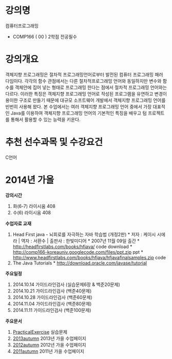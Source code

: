 # 강의명 #
컴퓨터프로그래밍
  * COMP166 ( 00 ) 2학점 전공필수

# 강의개요 #
객체지향 프로그래밍은 절차적 프로그래밍언어로부터 발전된 컴퓨터 프로그래밍 패러다임이다. 각각의 함수 관점에서는 다른 절차적프로그래밍 언어와 동일하지만 변수와 함수를 객체안에 집어 넣는 형태로 프로그래밍 한다는 점에서 절차적 프로그래밍 언어와는 다르다. 이러한 특징은 객체지향 프로그래밍 언어로 작성된 프로그램을 유연하고 변경이 용이한 구조로 만들기 때문에 대규모 소프트웨어 개발에서 객체지향 프로그래밍 언어를 빈번히 사용해 왔다. 본 수업에서는 여러 객체지향 프로그래밍 언어 중에서 가장 대표적인 Java를 이용하여 객체지향 프로그래밍 언어의 기본적인 특징을 배우고 텀 프로젝트를 통해서 활용할 수 있는 능력을 키운다.

# 추천 선수과목 및 수강요건 #
C언어


# 2014년 가을 #

**강의시간**
  1. 화(6-7) 라이시움 408
  1. 수(6) 라이시움 408

**수업자료 교재**
  1. Head First java - 뇌회로를 자극하는 자바 학습법 (개정2판)
    * 저자 : 케이시 시에라 | 역자 : 서환수 | 출판사 : 한빛미디어
    * 2007년 11월 09일 출간
    * http://headfirstlabs.com/books/hfjava/ code download
    * http://comp166-koreauniv.googlecode.com/files/ppt.zip ppt
    * http://www.headfirstlabs.com/books/hfjava/hfjavafinalsamples.zip code
  1. The Java Tutorials
    * http://download.oracle.com/javase/tutorial


**주요일정**
  1. 2014.10.14 가이드라인검사 (실습문제6장 & 백준20문제)
  1. 2014.10.21 가이드라인검사 (백준40문제)
  1. 2014.10.28 가이드라인검사 (백준60문제)
  1. 2014.11.04 가이드라인검사 (백준80문제)
  1. 2014.11.11 가이드라인검사 (백준100문제)

**주요문서**
  1. [PracticalExercise](PracticalExercise.md) 실습문제
  1. [2013autumn](2013autumn.md) 2013년 가을 수업페이지
  1. [2012autumn](2012autumn.md) 2012년 가을 수업페이지
  1. [2011autumn](2011autumn.md) 2011년 가을 수업페이지

